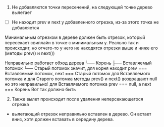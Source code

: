 1) Не добавляются точки пересечений, на следующей точке дерево вылетает
- [ ] Не находит prev и next у добавленного отрезка, из-за этого точка не добавляется

Минимальным отрезком в дереве должен быть отрезок, который пересекает свиплайн в точке с минимальным y.
Реально так и происходит, но отчего-то у него не находятся отрезки выше и ниже его (методы prev() и next())

Неправильно работает обход дерева
└── Корень
    ├── Вставляемый потомок
    └── Старый потомок
значит, для корня находит prev === Вставляемый потомок, next === Старый потомок
для Вставляемого потомка и для Старого потомка методы prev() и next() возвращают null
но это неправильно!
для Вставляемого потомка prev === null, а next === Корень
Вот так должно быть


2) Также вылет происходит после удаления неперсекающегося отрезка

- вылетающий отрезок неправильно вставлен в дерево. Он встает вниз, хотя должен вставать в середину дерева.
